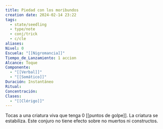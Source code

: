 ```yaml
---
title: Piedad con los moribundos
creation date: 2024-02-14 23:22
tags:
  - state/seedling
  - type/note
  - conj/trick
  - c/cle
aliases: 
Nivel: 0
Escuela: "[[Nigromancia]]"
Tiempo_de_Lanzamiento: 1 accion
Alcance: Toque
Componente:
  - "[[Verbal]]"
  - "[[Somático]]"
Duración: Instantáneo
Ritual: 
Concentración: 
Clases:
  - "[[Clérigo]]"
---
```

Tocas a una criatura viva que tenga 0 [[puntos de golpe]]. La criatura se estabiliza. Este conjuro no tiene efecto sobre no muertos ni constructos.
